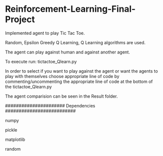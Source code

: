 # Reinforcement-Learning-Final-Project


Implemented agent to play Tic Tac Toe.

Random, Epsilon Greedy Q Learning, Q Learning algorithms are used.

The agent can play against human and against another agent.

To execute run: tictactoe_Qlearn.py

In order to select if you want to play against the agent or want the agents to play with themselves choose appropriate line of code by commenting/uncommenting the appropriate line of code at the bottom of the tictactoe_Qlearn.py


The agent comparision can be seen in the Result folder.

###################### Dependencies ##########################

numpy

pickle

matplotlib

random
